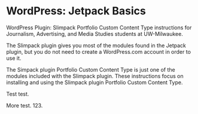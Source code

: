 # WordPress: Jetpack Basics

WordPress Plugin: Slimpack Portfolio Custom Content Type instructions for Journalism, Advertising, and Media Studies students at UW-Milwaukee.

The Slimpack plugin gives you most of the modules found in the Jetpack plugin, but you do not need to create a WordPress.com account in order to use it.

The Simpack plugin Portfolio Custom Content Type is just one of the modules included with the Slimpack plugin. These instructions focus on installing and using the Slimpack plugin Portfolio Custom Content Type.

Test test.

More test.
123.

